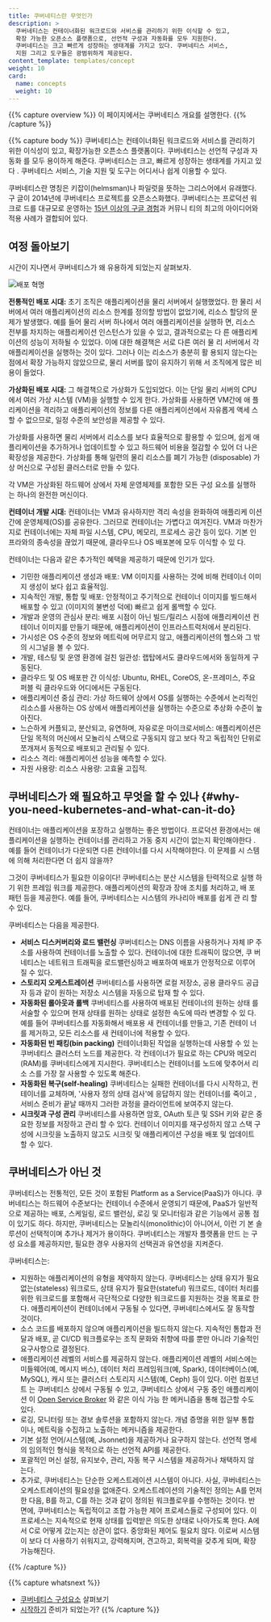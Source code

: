 ```yaml
---
title: 쿠버네티스란 무엇인가
description: >
  쿠버네티스는 컨테이너화된 워크로드와 서비스를 관리하기 위한 이식할 수 있고,
  확장 가능한 오픈소스 플랫폼으로, 선언적 구성과 자동화를 모두 지원한다.
  쿠버네티스는 크고 빠르게 성장하는 생태계를 가지고 있다. 쿠버네티스 서비스,
  지원 그리고 도구들은 광범위하게 제공된다.
content_template: templates/concept
weight: 10
card:
  name: concepts
  weight: 10
---
```


{{% capture overview %}} 이 페이지에서는 쿠버네티스 개요를 설명한다.
{{% /capture %}}

{{% capture body %}} 쿠버네티스는 컨테이너화된 워크로드와 서비스를 관리하기 위한
이식성이 있고, 확장가능한 오픈소스 플랫폼이다. 쿠버네티스는 선언적 구성과 자동화
를 모두 용이하게 해준다. 쿠버네티스는 크고, 빠르게 성장하는 생태계를 가지고 있다
. 쿠버네티스 서비스, 기술 지원 및 도구는 어디서나 쉽게 이용할 수 있다.

쿠버네티스란 명칭은 키잡이(helmsman)나 파일럿을 뜻하는 그리스어에서 유래했다. 구
글이 2014년에 쿠버네티스 프로젝트를 오픈소스화했다. 쿠버네티스는 프로덕션 워크로
드를 대규모로 운영하는
[15년 이상의 구글 경험](/blog/2015/04/borg-predecessor-to-kubernetes/)과 커뮤니
티의 최고의 아이디어와 적용 사례가 결합되어 있다.

## 여정 돌아보기

시간이 지나면서 쿠버네티스가 왜 유용하게 되었는지 살펴보자.

![배포 혁명](/images/docs/Container_Evolution.svg)

**전통적인 배포 시대:** 초기 조직은 애플리케이션을 물리 서버에서 실행했었다. 한
물리 서버에서 여러 애플리케이션의 리소스 한계를 정의할 방법이 없었기에, 리소스
할당의 문제가 발생했다. 예를 들어 물리 서버 하나에서 여러 애플리케이션을 실행하
면, 리소스 전부를 차지하는 애플리케이션 인스턴스가 있을 수 있고, 결과적으로는 다
른 애플리케이션의 성능이 저하될 수 있었다. 이에 대한 해결책은 서로 다른 여러 물
리 서버에서 각 애플리케이션을 실행하는 것이 있다. 그러나 이는 리소스가 충분히 활
용되지 않는다는 점에서 확장 가능하지 않았으므로, 물리 서버를 많이 유지하기 위해
서 조직에게 많은 비용이 들었다.

**가상화된 배포 시대:** 그 해결책으로 가상화가 도입되었다. 이는 단일 물리 서버의
CPU에서 여러 가상 시스템 (VM)을 실행할 수 있게 한다. 가상화를 사용하면 VM간에 애
플리케이션을 격리하고 애플리케이션의 정보를 다른 애플리케이션에서 자유롭게 액세
스 할 수 없으므로, 일정 수준의 보안성을 제공할 수 있다.

가상화를 사용하면 물리 서버에서 리소스를 보다 효율적으로 활용할 수 있으며, 쉽게
애플리케이션을 추가하거나 업데이트할 수 있고 하드웨어 비용을 절감할 수 있어 더
나은 확장성을 제공한다. 가상화를 통해 일련의 물리 리소스를 폐기 가능한
(disposable) 가상 머신으로 구성된 클러스터로 만들 수 있다.

각 VM은 가상화된 하드웨어 상에서 자체 운영체제를 포함한 모든 구성 요소를 실행하
는 하나의 완전한 머신이다.

**컨테이너 개발 시대:** 컨테이너는 VM과 유사하지만 격리 속성을 완화하여 애플리케
이션 간에 운영체제(OS)를 공유한다. 그러므로 컨테이너는 가볍다고 여겨진다. VM과
마찬가지로 컨테이너에는 자체 파일 시스템, CPU, 메모리, 프로세스 공간 등이 있다.
기본 인프라와의 종속성을 끊었기 때문에, 클라우드나 OS 배포본에 모두 이식할 수 있
다.

컨테이너는 다음과 같은 추가적인 혜택을 제공하기 때문에 인기가 있다.

- 기민한 애플리케이션 생성과 배포: VM 이미지를 사용하는 것에 비해 컨테이너 이미
  지 생성이 보다 쉽고 효율적임.
- 지속적인 개발, 통합 및 배포: 안정적이고 주기적으로 컨테이너 이미지를 빌드해서
  배포할 수 있고 (이미지의 불변성 덕에) 빠르고 쉽게 롤백할 수 있다.
- 개발과 운영의 관심사 분리: 배포 시점이 아닌 빌드/릴리스 시점에 애플리케이션 컨
  테이너 이미지를 만들기 때문에, 애플리케이션이 인프라스트럭처에서 분리된다.
- 가시성은 OS 수준의 정보와 메트릭에 머무르지 않고, 애플리케이션의 헬스와 그 밖
  의 시그널을 볼 수 있다.
- 개발, 테스팅 및 운영 환경에 걸친 일관성: 랩탑에서도 클라우드에서와 동일하게 구
  동된다.
- 클라우드 및 OS 배포판 간 이식성: Ubuntu, RHEL, CoreOS, 온-프레미스, 주요 퍼블
  릭 클라우드와 어디에서든 구동된다.
- 애플리케이션 중심 관리: 가상 하드웨어 상에서 OS를 실행하는 수준에서 논리적인
  리소스를 사용하는 OS 상에서 애플리케이션을 실행하는 수준으로 추상화 수준이 높
  아진다.
- 느슨하게 커플되고, 분산되고, 유연하며, 자유로운 마이크로서비스: 애플리케이션은
  단일 목적의 머신에서 모놀리식 스택으로 구동되지 않고 보다 작고 독립적인 단위로
  쪼개져서 동적으로 배포되고 관리될 수 있다.
- 리소스 격리: 애플리케이션 성능을 예측할 수 있다.
- 자원 사용량: 리소스 사용량: 고효율 고집적.

## 쿠버네티스가 왜 필요하고 무엇을 할 수 있나 {#why-you-need-kubernetes-and-what-can-it-do}

컨테이너는 애플리케이션을 포장하고 실행하는 좋은 방법이다. 프로덕션 환경에서는
애플리케이션을 실행하는 컨테이너를 관리하고 가동 중지 시간이 없는지 확인해야한다
. 예를 들어 컨테이너가 다운되면 다른 컨테이너를 다시 시작해야한다. 이 문제를 시
스템에 의해 처리한다면 더 쉽지 않을까?

그것이 쿠버네티스가 필요한 이유이다! 쿠버네티스는 분산 시스템을 탄력적으로 실행
하기 위한 프레임 워크를 제공한다. 애플리케이션의 확장과 장애 조치를 처리하고, 배
포 패턴 등을 제공한다. 예를 들어, 쿠버네티스는 시스템의 카나리아 배포를 쉽게 관
리 할 수 있다.

쿠버네티스는 다음을 제공한다.

- **서비스 디스커버리와 로드 밸런싱** 쿠버네티스는 DNS 이름을 사용하거나 자체 IP
  주소를 사용하여 컨테이너를 노출할 수 있다. 컨테이너에 대한 트래픽이 많으면, 쿠
  버네티스는 네트워크 트래픽을 로드밸런싱하고 배포하여 배포가 안정적으로 이루어
  질 수 있다.
- **스토리지 오케스트레이션** 쿠버네티스를 사용하면 로컬 저장소, 공용 클라우드
  공급자 등과 같이 원하는 저장소 시스템을 자동으로 탑재 할 수 있다.
- **자동화된 롤아웃과 롤백** 쿠버네티스를 사용하여 배포된 컨테이너의 원하는 상태
  를 서술할 수 있으며 현재 상태를 원하는 상태로 설정한 속도에 따라 변경할 수 있
  다. 예를 들어 쿠버네티스를 자동화해서 배포용 새 컨테이너를 만들고, 기존 컨테이
  너를 제거하고, 모든 리소스를 새 컨테이너에 적용할 수 있다.
- **자동화된 빈 패킹(bin packing)** 컨테이너화된 작업을 실행하는데 사용할 수 있
  는 쿠버네티스 클러스터 노드를 제공한다. 각 컨테이너가 필요로 하는 CPU와 메모리
  (RAM)를 쿠버네티스에게 지시한다. 쿠버네티스는 컨테이너를 노드에 맞추어서 리소
  스를 가장 잘 사용할 수 있도록 해준다.
- **자동화된 복구(self-healing)** 쿠버네티스는 실패한 컨테이너를 다시 시작하고,
  컨테이너를 교체하며, '사용자 정의 상태 검사'에 응답하지 않는 컨테이너를 죽이고
  , 서비스 준비가 끝날 때까지 그러한 과정을 클라이언트에 보여주지 않는다.
- **시크릿과 구성 관리** 쿠버네티스를 사용하면 암호, OAuth 토큰 및 SSH 키와 같은
  중요한 정보를 저장하고 관리 할 수 있다. 컨테이너 이미지를 재구성하지 않고 스택
  구성에 시크릿을 노출하지 않고도 시크릿 및 애플리케이션 구성을 배포 및 업데이트
  할 수 있다.

## 쿠버네티스가 아닌 것

쿠버네티스는 전통적인, 모든 것이 포함된 Platform as a Service(PaaS)가 아니다. 쿠
버네티스는 하드웨어 수준보다는 컨테이너 수준에서 운영되기 때문에, PaaS가 일반적
으로 제공하는 배포, 스케일링, 로드 밸런싱, 로깅 및 모니터링과 같은 기능에서 공통
점이 있기도 하다. 하지만, 쿠버네티스는 모놀리식(monolithic)이 아니어서, 이런 기
본 솔루션이 선택적이며 추가나 제거가 용이하다. 쿠버네티스는 개발자 플랫폼을 만드
는 구성 요소를 제공하지만, 필요한 경우 사용자의 선택권과 유연성을 지켜준다.

쿠버네티스는:

- 지원하는 애플리케이션의 유형을 제약하지 않는다. 쿠버네티스는 상태 유지가 필요
  없는(stateless) 워크로드, 상태 유지가 필요한(stateful) 워크로드, 데이터 처리를
  위한 워크로드를 포함해서 극단적으로 다양한 워크로드를 지원하는 것을 목표로 한
  다. 애플리케이션이 컨테이너에서 구동될 수 있다면, 쿠버네티스에서도 잘 동작할
  것이다.
- 소스 코드를 배포하지 않으며 애플리케이션을 빌드하지 않는다. 지속적인 통합과 전
  달과 배포, 곧 CI/CD 워크플로우는 조직 문화와 취향에 따를 뿐만 아니라 기술적인
  요구사항으로 결정된다.
- 애플리케이션 레벨의 서비스를 제공하지 않는다. 애플리케이션 레벨의 서비스에는
  미들웨어(예, 메시지 버스), 데이터 처리 프레임워크(예, Spark), 데이터베이스(예,
  MySQL), 캐시 또는 클러스터 스토리지 시스템(예, Ceph) 등이 있다. 이런 컴포넌트
  는 쿠버네티스 상에서 구동될 수 있고, 쿠버네티스 상에서 구동 중인 애플리케이션
  이 [Open Service Broker](https://openservicebrokerapi.org/) 와 같은 이식 가능
  한 메커니즘을 통해 접근할 수도 있다.
- 로깅, 모니터링 또는 경보 솔루션을 포함하지 않는다. 개념 증명을 위한 일부 통합
  이나, 메트릭을 수집하고 노출하는 메커니즘을 제공한다.
- 기본 설정 언어/시스템(예, Jsonnet)을 제공하거나 요구하지 않는다. 선언적 명세의
  임의적인 형식을 목적으로 하는 선언적 API를 제공한다.
- 포괄적인 머신 설정, 유지보수, 관리, 자동 복구 시스템을 제공하거나 채택하지 않
  는다.
- 추가로, 쿠버네티스는 단순한 오케스트레이션 시스템이 아니다. 사실, 쿠버네티스는
  오케스트레이션의 필요성을 없애준다. 오케스트레이션의 기술적인 정의는 A를 먼저
  한 다음, B를 하고, C를 하는 것과 같이 정의된 워크플로우를 수행하는 것이다. 반
  면에, 쿠버네티스는 독립적이고 조합 가능한 제어 프로세스들로 구성되어 있다. 이
  프로세스는 지속적으로 현재 상태를 입력받은 의도한 상태로 나아가도록 한다. A에
  서 C로 어떻게 갔는지는 상관이 없다. 중앙화된 제어도 필요치 않다. 이로써 시스템
  이 보다 더 사용하기 쉬워지고, 강력해지며, 견고하고, 회복력을 갖추게 되며, 확장
  가능해진다.

{{% /capture %}}

{{% capture whatsnext %}}

- [쿠버네티스 구성요소](/ko/docs/concepts/overview/components/) 살펴보기
- [시작하기](/ko/docs/setup/) 준비가 되었는가? {{% /capture %}}
